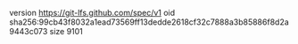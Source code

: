 version https://git-lfs.github.com/spec/v1
oid sha256:99cb43f8032a1ead73569ff13dedde2618cf32c7888a3b85886f8d2a9443c073
size 9101
